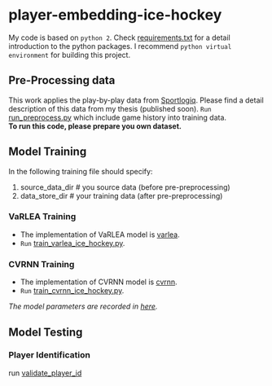 # player-embedding-ice-hockey


My code is based on `python 2`. Check [requirements.txt](./requirements.txt) for a detail introduction to the python packages.
I recommend `python virtual environment` for building this project.

## Pre-Processing data
This work applies the play-by-play data from [Sportlogiq](https://sportlogiq.com/en/). Please find a detail description of this data from my thesis (published soon).
`Run` [run_preprocess.py](./sport_data_preprocessing/run_preprocess.py) which include game history into training data.  
**To run this code, please prepare you own dataset.**

## Model Training
In the following training file should specify:
1. source_data_dir # you source data (before pre-preprocessing)
2. data_store_dir # your training data (after pre-preprocessing)

### VaRLEA Training
+ The implementation of VaRLEA model is [varlea](./nn_structure/varlea.py).
+ `Run` [train_varlea_ice_hockey.py](./interface/train_varlea_ice_hockey.py).
### CVRNN Training
+ The implementation of CVRNN model is [cvrnn](./nn_structure/cvrnn.py).
+ `Run` [train_cvrnn_ice_hockey.py](./interface/train_cvrnn_ice_hockey.py).

*The model parameters are recorded in [here](./environment_settings).*

## Model Testing

### Player Identification
run [validate_player_id](./testing/validate_id_acc/validate_player_id.py)